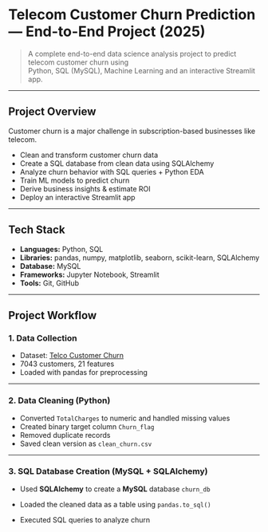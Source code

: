 # Telecom Customer Churn Prediction — End-to-End Project (2025)

> A complete end-to-end data science analysis project to predict telecom customer churn using  
> Python, SQL (MySQL), Machine Learning and an interactive Streamlit app.

---

## Project Overview
Customer churn is a major challenge in subscription-based businesses like telecom.  
- Clean and transform customer churn data
- Create a SQL database from clean data  using SQLAlchemy
- Analyze churn behavior with SQL queries + Python EDA
- Train ML models to predict churn
- Derive business insights & estimate ROI
- Deploy an interactive Streamlit app

---

## Tech Stack
- **Languages:** Python, SQL  
- **Libraries:** pandas, numpy, matplotlib, seaborn, scikit-learn, SQLAlchemy  
- **Database:** MySQL  
- **Frameworks:** Jupyter Notebook, Streamlit  
- **Tools:** Git, GitHub

---

## Project Workflow

### 1. Data Collection
- Dataset: [Telco Customer Churn](https://www.kaggle.com/blastchar/telco-customer-churn)
- 7043 customers, 21 features  
- Loaded with pandas for preprocessing

---

### 2. Data Cleaning (Python)
- Converted `TotalCharges` to numeric and handled missing values
- Created binary target column `Churn_flag`
- Removed duplicate records
- Saved clean version as `clean_churn.csv`

---

### 3. SQL Database Creation (MySQL + SQLAlchemy)
- Used **SQLAlchemy** to create a **MySQL** database `churn_db`
- Loaded the cleaned data as a table using `pandas.to_sql()`



- Executed SQL queries to analyze churn

